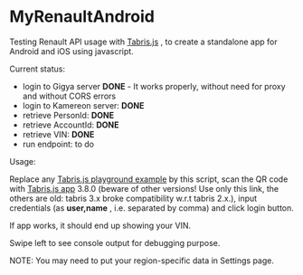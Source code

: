 # MyRenaultAndroid
Testing Renault API usage with [Tabris.js](https://tabris.com/) , to create a standalone app for Android and iOS using javascript.

Current status:
 - login to Gigya server **DONE** - It works properly, without need for proxy and without CORS errors
 - login to Kamereon server: **DONE**
 - retrieve PersonId: **DONE**
 - retrieve AccountId: **DONE**
 - retrieve VIN: **DONE**
 - run endpoint: to do

Usage:

Replace any [Tabris.js playground example](https://playground.tabris.com/#) by this script, scan the QR code with [Tabris.js app](https://play.google.com/store/apps/details?id=com.eclipsesource.tabris.js) 3.8.0 (beware of other versions! Use only this link, the others are old:  tabris 3.x broke compatibility w.r.t tabris 2.x.), input credentials (as **user,name** , i.e. separated by comma) and click login button. 

If app works, it should end up showing your VIN.

Swipe left to see console output for debugging purpose.

NOTE: You may need to put your region-specific data in Settings page.
